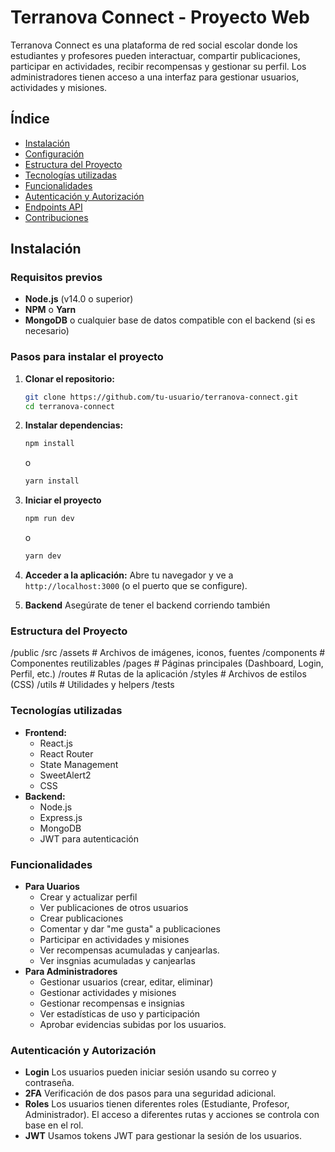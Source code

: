 # Terranova Connect - Proyecto Web

Terranova Connect es una plataforma de red social escolar donde los estudiantes y profesores pueden interactuar, compartir publicaciones, participar en actividades, recibir recompensas y gestionar su perfil. Los administradores tienen acceso a una interfaz para gestionar usuarios, actividades y misiones.

## Índice

- [Instalación](#instalación)
- [Configuración](#configuración)
- [Estructura del Proyecto](#estructura-del-proyecto)
- [Tecnologías utilizadas](#tecnologías-utilizadas)
- [Funcionalidades](#funcionalidades)
- [Autenticación y Autorización](#autenticación-y-autorización)
- [Endpoints API](#endpoints-api)
- [Contribuciones](#contribuciones)

## Instalación

### Requisitos previos

- **Node.js** (v14.0 o superior)
- **NPM** o **Yarn**
- **MongoDB** o cualquier base de datos compatible con el backend (si es necesario)

### Pasos para instalar el proyecto

1. **Clonar el repositorio:**

   ```bash
   git clone https://github.com/tu-usuario/terranova-connect.git
   cd terranova-connect

2. **Instalar dependencias:**

   ```bash
   npm install
   ```
   o

   ```bash
   yarn install
   ```
3. **Iniciar el proyecto**
    ```bash
    npm run dev
    ```
    o
    
    ```bash
    yarn dev
    ```
4. **Acceder a la aplicación:**
    Abre tu navegador y ve a `http://localhost:3000` (o el puerto que se configure).

5. **Backend**
    Asegúrate de tener el backend corriendo también

### Estructura del Proyecto

/public
/src
  /assets           # Archivos de imágenes, iconos, fuentes
  /components       # Componentes reutilizables
  /pages            # Páginas principales (Dashboard, Login, Perfil, etc.)
  /routes           # Rutas de la aplicación
  /styles           # Archivos de estilos (CSS)
  /utils            # Utilidades y helpers
/tests

### Tecnologías utilizadas
- **Frontend:**
  - React.js
  - React Router
  - State Management
  - SweetAlert2
  - CSS
- **Backend:**
  - Node.js
  - Express.js
  - MongoDB
  - JWT para autenticación

### Funcionalidades
- **Para Uuarios**
  - Crear y actualizar perfil
  - Ver publicaciones de otros usuarios
  - Crear publicaciones
  - Comentar y dar "me gusta" a publicaciones
  - Participar en actividades y misiones
  - Ver recompensas acumuladas y canjearlas.
  - Ver insgnias acumuladas y canjearlas
- **Para Administradores**
  - Gestionar usuarios (crear, editar, eliminar)
  - Gestionar actividades y misiones
  - Gestionar recompensas e insignias
  - Ver estadísticas de uso y participación
  - Aprobar evidencias subidas por los usuarios.

### Autenticación y Autorización
- **Login** Los usuarios pueden iniciar sesión usando su correo y contraseña.
- **2FA** Verificación de dos pasos para una seguridad adicional.
- **Roles** Los usuarios tienen diferentes roles (Estudiante, Profesor, Administrador). El acceso a diferentes rutas y acciones se controla con base en el rol.
- **JWT** Usamos tokens JWT para gestionar la sesión de los usuarios.